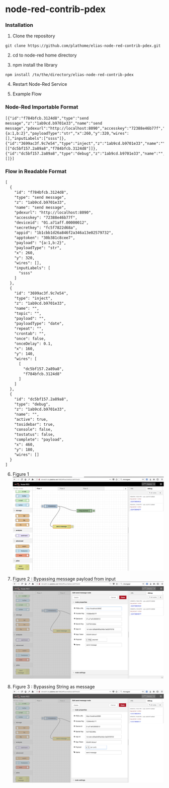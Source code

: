 # node-red-contrib-pdex


### Installation

1. Clone the repository
```
git clone https://github.com/plathome/elias-node-red-contrib-pdex.git
```

2. cd to node-red home directory

3. npm install the library 
```
npm install /to/the/directory/elias-node-red-contrib-pdex 
```

4. Restart Node-Red Service

5. Example Flow

### Node-Red Importable Format

```
[{"id":"f784bfcb.3124d8","type":"send message","z":"1ab9cd.b9701e33","name":"send message","pdexurl":"http://localhost:8090","accesskey":"72388e46b77f","deviceid":"01.a71aff.00000012","secretkey":"fc5f7822d68a","appid":"1b1cbb1d26a846f2a346a13e02579732","apptoken":"30b381c8cee7","payload":"{a:1,b:2}","payloadType":"str","x":260,"y":320,"wires":[],"inputLabels":["ssss"]},{"id":"3699ac3f.9c7e54","type":"inject","z":"1ab9cd.b9701e33","name":"","topic":"","payload":"","payloadType":"date","repeat":"","crontab":"","once":false,"onceDelay":0.1,"x":160,"y":140,"wires":[["dc5bf157.2a89a8","f784bfcb.3124d8"]]},{"id":"dc5bf157.2a89a8","type":"debug","z":"1ab9cd.b9701e33","name":"","active":true,"tosidebar":true,"console":false,"tostatus":false,"complete":"payload","x":460,"y":180,"wires":[]}]
```

### Flow in Readable Format

```
[
  {
    "id": "f784bfcb.3124d8",
    "type": "send message",
    "z": "1ab9cd.b9701e33",
    "name": "send message",
    "pdexurl": "http://localhost:8090",
    "accesskey": "72388e46b77f",
    "deviceid": "01.a71aff.00000012",
    "secretkey": "fc5f7822d68a",
    "appid": "1b1cbb1d26a846f2a346a13e02579732",
    "apptoken": "30b381c8cee7",
    "payload": "{a:1,b:2}",
    "payloadType": "str",
    "x": 260,
    "y": 320,
    "wires": [],
    "inputLabels": [
      "ssss"
    ]
  },
  {
    "id": "3699ac3f.9c7e54",
    "type": "inject",
    "z": "1ab9cd.b9701e33",
    "name": "",
    "topic": "",
    "payload": "",
    "payloadType": "date",
    "repeat": "",
    "crontab": "",
    "once": false,
    "onceDelay": 0.1,
    "x": 160,
    "y": 140,
    "wires": [
      [
        "dc5bf157.2a89a8",
        "f784bfcb.3124d8"
      ]
    ]
  },
  {
    "id": "dc5bf157.2a89a8",
    "type": "debug",
    "z": "1ab9cd.b9701e33",
    "name": "",
    "active": true,
    "tosidebar": true,
    "console": false,
    "tostatus": false,
    "complete": "payload",
    "x": 460,
    "y": 180,
    "wires": []
  }
]
```


6. Figure 1
![](docs/images/fig1.png?raw=true)

7. Figure 2 : Bypassing message payload from input
![](docs/images/fig2.png?raw=true)

8. Figure 3 : Bypassing String as message
![](docs/images/fig3.png?raw=true)
